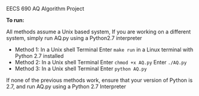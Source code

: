 EECS 690 AQ Algorithm Project

**To run:**

All methods assume a Unix based system, If you are working on a different system, simply run AQ.py using a Python2.7 interpreter

* Method 1:
  In a Unix shell Terminal
    Enter `make run` in a Linux terminal with Python 2.7 installed
* Method 2:
  In a Unix shell Terminal
    Enter `chmod +x AQ.py`
    Enter `./AQ.py`
* Method 3:
  In a Unix shell Terminal
    Enter `python AQ.py`

If none of the previous methods work, ensure that your version of Python is 2.7,
  and run AQ.py using a Python 2.7 Interpreter
